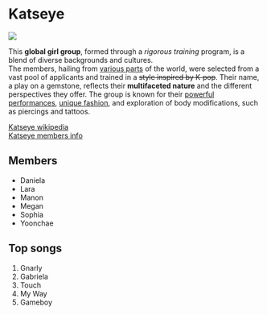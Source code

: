 <!DOCTYPE html>
<html>
<body>
  <h1>Katseye</h1>
  <img src="https://encrypted-tbn0.gstatic.com/images?q=tbn:ANd9GcTW-2SBsFl8PUk_fnuWOTmJYSpeRA7Yy23KESAVs9cDkBZFG2xg-H6krun12HIk1IEB2ZY&usqp=CAU">
  <p>This <b>global girl group</b>, formed through a <i>rigorous training</i> program, is a blend of diverse backgrounds and cultures.<br> The members, hailing from <u>various parts</u> of the world, were selected from a vast pool of applicants and trained in a <s>style inspired by K-pop</s>. Their name, a play on a gemstone, reflects their <b>multifaceted nature</b> and the different perspectives they offer. The group is known for their <u>powerful performances</u>, <u>unique fashion</u>, and exploration of body modifications, such as piercings and tattoos.</p>
  <a href="https://en.wikipedia.org/wiki/Katseye">Katseye wikipedia<br></a>
  <a href="https://kprofiles.com/katseye-members-profile/">Katseye members info</a>
    <h2>Members</h2>
    <ul>
      <li> Daniela</li>
      <li> Lara</li>
      <li> Manon</li>
      <li> Megan</li>
      <li> Sophia</li>
      <li> Yoonchae</li>
      </ul>
      <h2>Top songs</h2>
    <ol>
      <li> Gnarly</li><li>Gabriela</li>
      <li> Touch</li><li> My Way</li><li> Gameboy</li>
      </ol>
</body>
</html>
